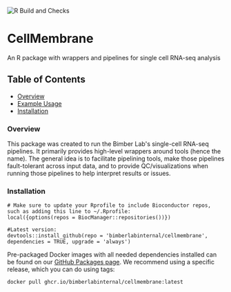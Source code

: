 ![R Build and Checks](https://github.com/BimberLabInternal/CellMembrane/workflows/R%20Build%20and%20Checks/badge.svg)

# CellMembrane
An R package with wrappers and pipelines for single cell RNA-seq analysis

## Table of Contents
* [Overview](#overview)
* [Example Usage](#example)
* [Installation](#installation)

### <a name = "overview">Overview</a>

This package was created to run the Bimber Lab's single-cell RNA-seq pipelines. It primarily provides high-level wrappers around tools (hence the name). The general idea is to facilitate pipelining tools, make those pipelines fault-tolerant across input data, and to provide QC/visualizations when running those pipelines to help interpret results or issues.

### <a name="installation">Installation</a>

```{r}
# Make sure to update your Rprofile to include Bioconductor repos, such as adding this line to ~/.Rprofile:
local({options(repos = BiocManager::repositories())})

#Latest version:
devtools::install_github(repo = 'bimberlabinternal/cellmembrane', dependencies = TRUE, upgrade = 'always')
```
    
Pre-packaged Docker images with all needed dependencies installed can be found on our [GitHub Packages page](https://github.com/orgs/BimberLabInternal/packages/container/package/CellMembrane). We recommend using a specific release, which you can do using tags: 

```
docker pull ghcr.io/bimberlabinternal/cellmembrane:latest
```

